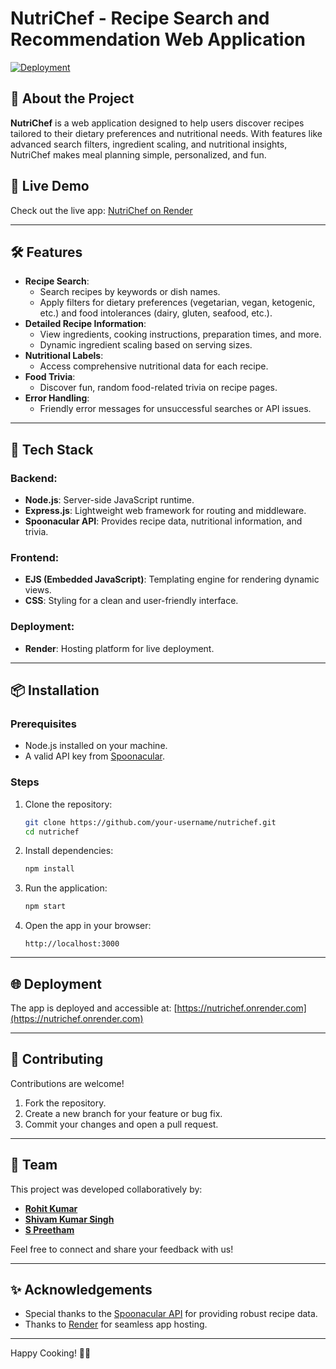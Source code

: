 # NutriChef - Recipe Search and Recommendation Web Application

[![Deployment](https://img.shields.io/badge/Deployed-Live-blue)](https://nutrichef.onrender.com)

## 📖 About the Project

**NutriChef** is a web application designed to help users discover recipes tailored to their dietary preferences and nutritional needs. With features like advanced search filters, ingredient scaling, and nutritional insights, NutriChef makes meal planning simple, personalized, and fun.

## 🚀 Live Demo

Check out the live app: [NutriChef on Render](https://nutrichef.onrender.com)

---

## 🛠️ Features

- **Recipe Search**: 
  - Search recipes by keywords or dish names.
  - Apply filters for dietary preferences (vegetarian, vegan, ketogenic, etc.) and food intolerances (dairy, gluten, seafood, etc.).
- **Detailed Recipe Information**:
  - View ingredients, cooking instructions, preparation times, and more.
  - Dynamic ingredient scaling based on serving sizes.
- **Nutritional Labels**:
  - Access comprehensive nutritional data for each recipe.
- **Food Trivia**:
  - Discover fun, random food-related trivia on recipe pages.
- **Error Handling**:
  - Friendly error messages for unsuccessful searches or API issues.

---

## 🔧 Tech Stack

### Backend:
- **Node.js**: Server-side JavaScript runtime.
- **Express.js**: Lightweight web framework for routing and middleware.
- **Spoonacular API**: Provides recipe data, nutritional information, and trivia.

### Frontend:
- **EJS (Embedded JavaScript)**: Templating engine for rendering dynamic views.
- **CSS**: Styling for a clean and user-friendly interface.

### Deployment:
- **Render**: Hosting platform for live deployment.

---

## 📦 Installation

### Prerequisites
- Node.js installed on your machine.
- A valid API key from [Spoonacular](https://spoonacular.com/food-api).

### Steps
1. Clone the repository:
   ```bash
   git clone https://github.com/your-username/nutrichef.git
   cd nutrichef
   ```
2. Install dependencies:
   ```bash
   npm install
   ```
3. Run the application:
   ```bash
   npm start
   ```
4. Open the app in your browser:
   ```
   http://localhost:3000
   ```

---

## 🌐 Deployment

The app is deployed and accessible at: [https://nutrichef.onrender.com](https://nutrichef.onrender.com)

---

## 🤝 Contributing

Contributions are welcome!  
1. Fork the repository.
2. Create a new branch for your feature or bug fix.
3. Commit your changes and open a pull request.

---

## 👥 Team

This project was developed collaboratively by:
- **[Rohit Kumar](https://www.linkedin.com/in/rohit-kumar-260917258/)**  
- **[Shivam Kumar Singh](https://www.linkedin.com/in/shivamkr1911/)**  
- **[S Preetham](https://www.linkedin.com/in/s-preeetham29/)**  

Feel free to connect and share your feedback with us!

---

## ✨ Acknowledgements

- Special thanks to the [Spoonacular API](https://spoonacular.com/food-api) for providing robust recipe data.  
- Thanks to [Render](https://render.com) for seamless app hosting.  

---

Happy Cooking! 🥗🍝
